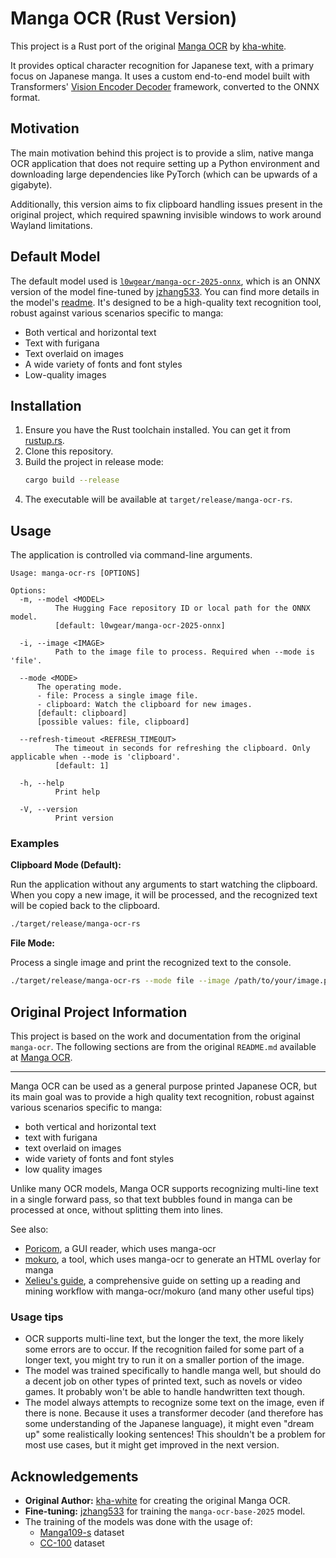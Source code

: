 # Manga OCR (Rust Version)

This project is a Rust port of the original [Manga OCR](https://github.com/kha-white/manga-ocr) by [kha-white](https://github.com/kha-white).

It provides optical character recognition for Japanese text, with a primary focus on Japanese manga. It uses a custom end-to-end model built with Transformers' [Vision Encoder Decoder](https://huggingface.co/docs/transformers/model_doc/vision-encoder-decoder) framework, converted to the ONNX format.

## Motivation

The main motivation behind this project is to provide a slim, native manga OCR application that does not require setting up a Python environment and downloading large dependencies like PyTorch (which can be upwards of a gigabyte).

Additionally, this version aims to fix clipboard handling issues present in the original project, which required spawning invisible windows to work around Wayland limitations.

## Default Model

The default model used is [`l0wgear/manga-ocr-2025-onnx`](https://huggingface.co/l0wgear/manga-ocr-2025-onnx), which is an ONNX version of the model fine-tuned by [jzhang533](https://huggingface.co/jzhang533). You can find more details in the model's [readme](https://huggingface.co/l0wgear/manga-ocr-2025-onnx/blob/main/README.md). It's designed to be a high-quality text recognition tool, robust against various scenarios specific to manga:
- Both vertical and horizontal text
- Text with furigana
- Text overlaid on images
- A wide variety of fonts and font styles
- Low-quality images

## Installation

1.  Ensure you have the Rust toolchain installed. You can get it from [rustup.rs](https://rustup.rs/).
2.  Clone this repository.
3.  Build the project in release mode:
    ```bash
    cargo build --release
    ```
4.  The executable will be available at `target/release/manga-ocr-rs`.

## Usage

The application is controlled via command-line arguments.

```
Usage: manga-ocr-rs [OPTIONS]

Options:
  -m, --model <MODEL>
          The Hugging Face repository ID or local path for the ONNX model.
          [default: l0wgear/manga-ocr-2025-onnx]

  -i, --image <IMAGE>
          Path to the image file to process. Required when --mode is 'file'.

  --mode <MODE>
      The operating mode.
      - file: Process a single image file.
      - clipboard: Watch the clipboard for new images.
      [default: clipboard]
      [possible values: file, clipboard]

  --refresh-timeout <REFRESH_TIMEOUT>
          The timeout in seconds for refreshing the clipboard. Only applicable when --mode is 'clipboard'.
          [default: 1]

  -h, --help
          Print help

  -V, --version
          Print version
```

### Examples

**Clipboard Mode (Default):**

Run the application without any arguments to start watching the clipboard. When you copy a new image, it will be processed, and the recognized text will be copied back to the clipboard.

```bash
./target/release/manga-ocr-rs
```

**File Mode:**

Process a single image and print the recognized text to the console.

```bash
./target/release/manga-ocr-rs --mode file --image /path/to/your/image.png
```

## Original Project Information

This project is based on the work and documentation from the original `manga-ocr`. The following sections are from the original `README.md` available at [Manga OCR](https://github.com/kha-white/manga-ocr).

---

Manga OCR can be used as a general purpose printed Japanese OCR, but its main goal was to provide a high quality
text recognition, robust against various scenarios specific to manga:
- both vertical and horizontal text
- text with furigana
- text overlaid on images
- wide variety of fonts and font styles
- low quality images

Unlike many OCR models, Manga OCR supports recognizing multi-line text in a single forward pass,
so that text bubbles found in manga can be processed at once, without splitting them into lines.

See also:
- [Poricom](https://github.com/bluaxees/Poricom), a GUI reader, which uses manga-ocr
- [mokuro](https://github.com/kha-white/mokuro), a tool, which uses manga-ocr to generate an HTML overlay for manga
- [Xelieu's guide](https://rentry.co/lazyXel), a comprehensive guide on setting up a reading and mining workflow with manga-ocr/mokuro (and many other useful tips)

### Usage tips

- OCR supports multi-line text, but the longer the text, the more likely some errors are to occur.
  If the recognition failed for some part of a longer text, you might try to run it on a smaller portion of the image.
- The model was trained specifically to handle manga well, but should do a decent job on other types of printed text,
  such as novels or video games. It probably won't be able to handle handwritten text though.
- The model always attempts to recognize some text on the image, even if there is none.
  Because it uses a transformer decoder (and therefore has some understanding of the Japanese language),
  it might even "dream up" some realistically looking sentences! This shouldn't be a problem for most use cases,
  but it might get improved in the next version.

## Acknowledgements

- **Original Author:** [kha-white](https://github.com/kha-white) for creating the original Manga OCR.
- **Fine-tuning:** [jzhang533](https://huggingface.co/jzhang533) for training the `manga-ocr-base-2025` model.
- The training of the models was done with the usage of:
  - [Manga109-s](http://www.manga109.org/en/download_s.html) dataset
  - [CC-100](https://data.statmt.org/cc-100/) dataset
